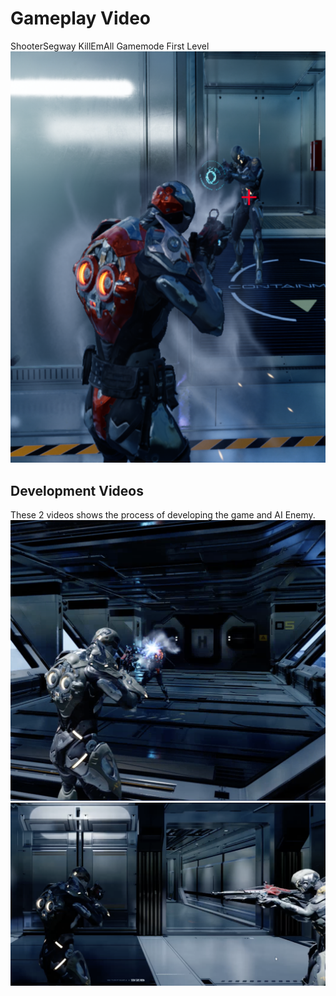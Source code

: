 # Gameplay Video 
ShooterSegway KillEmAll Gamemode First Level
  [![AIShooterSegway](3.png)](https://youtu.be/6QzBiLXLpVc)


## Development Videos
These 2 videos shows the process of developing the game and AI Enemy. 
[![AIShooterSegway](1.png)](https://youtu.be/6QzBiLXLpVc)
[![AIShooterSegway](2.png)](https://youtu.be/JUqj-FbyssM)
